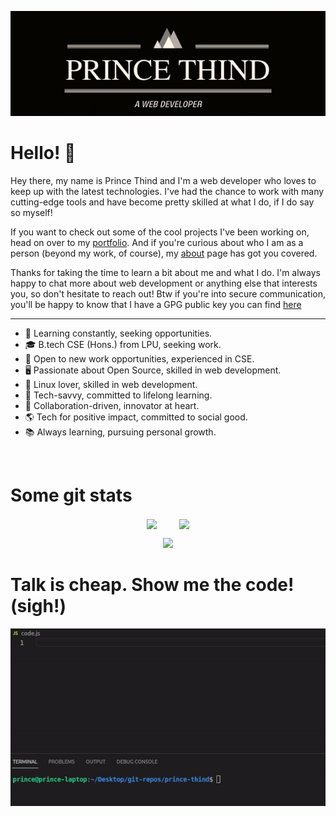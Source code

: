 <p align="center">
<a href="https://prince-thind.github.io/">
<kbd>
<img src="./banner.png" />
</kbd> 
</a>
</p>

# Hello! 👋

Hey there, my name is Prince Thind and I'm a web developer who loves to keep up with the latest technologies. I've had the chance to work with many cutting-edge tools and have become pretty skilled at what I do, if I do say so myself!

If you want to check out some of the cool projects I've been working on, head on over to my [portfolio][0]. And if you're curious about who I am as a person (beyond my work, of course), my [about][1] page has got you covered.

Thanks for taking the time to learn a bit about me and what I do. I'm always happy to chat more about web development or anything else that interests you, so don't hesitate to reach out! Btw if you're into secure communication, you'll be happy to know that I have a GPG public key you can find [here](https://keys.openpgp.org/search?q=A82F31738FD6E139756D138507A6F22BE2B969C1)

<hr>

- 🌱 Learning constantly, seeking opportunities.
- 🎓 B.tech CSE (Hons.) from LPU, seeking work.
- 💼 Open to new work opportunities, experienced in CSE.
- 🖥️ Passionate about Open Source, skilled in web development.
- 🐧 Linux lover, skilled in web development.
- 🚀 Tech-savvy, committed to lifelong learning.
- 🌟 Collaboration-driven, innovator at heart.
- 🌎 Tech for positive impact, committed to social good.
- 📚 Always learning, pursuing personal growth.

<br>

# Some git stats

<p  align="center">
   <img  align="center" src= "https://streak-stats.demolab.com?user=prince-thind&theme=dark&border_radius=5&mode=weekly" width = 400>
   &nbsp; &nbsp; &nbsp; &nbsp; 
   <img align="center" src= "https://github-readme-stats.vercel.app/api/top-langs/?username=prince-thind&theme=dark&layout=compact&langs_count=4" width = 400>
</p>

<p  align="center">
<img src="https://github-profile-summary-cards.vercel.app/api/cards/profile-details?username=prince-thind&theme=github_dark">
</p>

# Talk is cheap. Show me the code! (sigh!)

<p align="center">
<kbd>
<img src="./code-joke.gif" />
</kbd>
</p>

<br>

<!-- links to your social media accounts -->

[0]: https://prince-thind.github.io/
[1]: https://prince-thind.github.io/about
